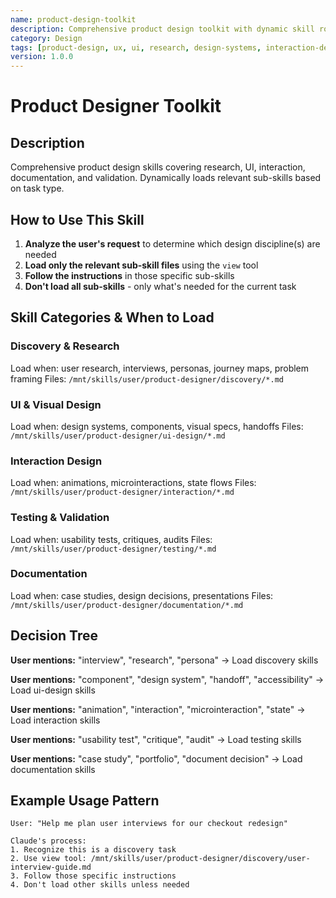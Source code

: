 ```yaml
---
name: product-design-toolkit
description: Comprehensive product design toolkit with dynamic skill routing across research, UI, interaction, testing, branding, and documentation disciplines
category: Design
tags: [product-design, ux, ui, research, design-systems, interaction-design, usability, documentation, branding, accessibility]
version: 1.0.0
---
```


# Product Designer Toolkit

## Description
Comprehensive product design skills covering research, UI, interaction, documentation, and validation. Dynamically loads relevant sub-skills based on task type.

## How to Use This Skill

1. **Analyze the user's request** to determine which design discipline(s) are needed
2. **Load only the relevant sub-skill files** using the `view` tool
3. **Follow the instructions** in those specific sub-skills
4. **Don't load all sub-skills** - only what's needed for the current task

## Skill Categories & When to Load

### Discovery & Research
Load when: user research, interviews, personas, journey maps, problem framing
Files: `/mnt/skills/user/product-designer/discovery/*.md`

### UI & Visual Design  
Load when: design systems, components, visual specs, handoffs
Files: `/mnt/skills/user/product-designer/ui-design/*.md`

### Interaction Design
Load when: animations, microinteractions, state flows
Files: `/mnt/skills/user/product-designer/interaction/*.md`

### Testing & Validation
Load when: usability tests, critiques, audits
Files: `/mnt/skills/user/product-designer/testing/*.md`

### Documentation
Load when: case studies, design decisions, presentations
Files: `/mnt/skills/user/product-designer/documentation/*.md`

## Decision Tree

**User mentions:** "interview", "research", "persona" 
→ Load discovery skills

**User mentions:** "component", "design system", "handoff", "accessibility"
→ Load ui-design skills

**User mentions:** "animation", "interaction", "microinteraction", "state"
→ Load interaction skills

**User mentions:** "usability test", "critique", "audit"
→ Load testing skills

**User mentions:** "case study", "portfolio", "document decision"
→ Load documentation skills

## Example Usage Pattern
```
User: "Help me plan user interviews for our checkout redesign"

Claude's process:
1. Recognize this is a discovery task
2. Use view tool: /mnt/skills/user/product-designer/discovery/user-interview-guide.md
3. Follow those specific instructions
4. Don't load other skills unless needed
```